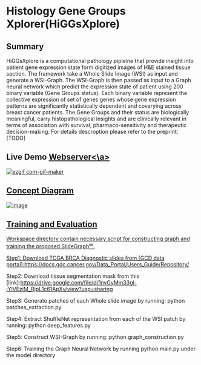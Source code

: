 # Histology Gene Groups Xplorer(HiGGsXplore)

## Summary
HiGGsXplore is a computational pathology pipleine that provide insight into patient gene expression state form digitized images of H&E stained tissue section.
The framework take a Whole Slide Image (WSI) as input and generate a WSI-Graph. The WSI-Graph is then passed as input to a Graph neural network which predict
the expression state of patient using 200 binary variable (Gene Groups status). Each binary variable represent the collective expression of set of genes genes whose
gene expression patterns are significantly statistically dependent and covarying across breast cancer patients. The Gene Groups and their status are biologically meaningful,
carry histopathological insights and are clinically relevant in terms of association with survival, pharmaco-sensitivity and therapeutic decision-making. 
For details descroption please refer to the preprint: [TODO] 

## Live Demo <a href='https://tiademos.dcs.warwick.ac.uk/bokeh_app?demo=HiGGsXplore'>Webserver<\a> 

![ezgif com-gif-maker](https://user-images.githubusercontent.com/13537509/230781325-477a60ac-2229-46b5-96f3-6892c6eaf7d6.gif)


## Concept Diagram
![image](https://user-images.githubusercontent.com/13537509/230778558-4403a42f-4819-41bf-af2d-53e92f84af05.png)

## Training and Evaluation

Workspace directory contain necessary script for constructing graph and training the proposed SlideGraph<sup>∞</sup>. 

Step1: Download TCGA BRCA Diagnostic slides from [GCD data portal]:https://docs.gdc.cancer.gov/Data_Portal/Users_Guide/Repository/

Step2: Download tissue segmentation mask from this [link]:https://drive.google.com/file/d/1nvGyMm33gl-iYlVEziM_RjpL1c61ApXv/view?usp=sharing

Step3: Generate patches of each Whole slide image by running: python patches_extraction.py

Step4: Extract ShuffleNet representation from each of the WSI patch by running: python deep_features.py

Step5: Construct WSI-Graph by running: python graph_construction.py

Step6: Training the Graph Neural Network by running python main.py under the model directory

